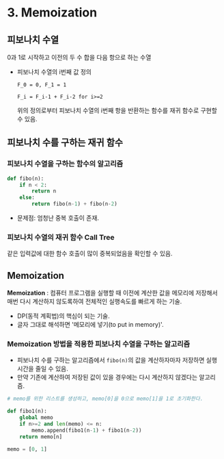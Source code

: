 # 3. Memoization



## 피보나치 수열

0과 1로 시작하고 이전의 두 수 합을 다음 항으로 하는 수열

- 피보나치 수열의 i번째 값 정의

  `F_0 = 0, F_1 = 1`

  `F_i = F_i-1 + F_i-2 for i>=2`

  위의 정의로부터 피보나치 수열의 i번째 항을 반환하는 함수를 재귀 함수로 구현할 수 있음.



## 피보나치 수를 구하는 재귀 함수

### 피보나치 수열을 구하는 함수의 알고리즘

```python
def fibo(n):
    if n < 2:
        return n
    else:
        return fibo(n-1) + fibo(n-2)
```

- 문제점: 엄청난 중복 호출이 존재.



### 피보나치 수열의 재귀 함수 Call Tree

같은 입력값에 대한 함수 호출이 많이 중복되었음을 확인할 수 있음.



## Memoization

**Memoization** : 컴퓨터 프로그램을 실행할 때 이전에 계산한 값을 메모리에 저장해서 매번 다시 계산하지 않도록하여 전체적인 실행속도를 빠르게 하는 기술.

- DP(동적 계획법)의 핵심이 되는 기술.
- 글자 그대로 해석하면 '메모리에 넣기(to put in memory)'.



### Memoization 방법을 적용한 피보나치 수열을 구하는 알고리즘

- 피보나치 수를 구하는 알고리즘에서 `fibo(n)`의 값을 계산하자마자 저장하면 실행시간을 줄일 수 있음.
- 만약 기존에 계산하여 저장된 값이 있을 경우에는 다시 계산하지 않겠다는 알고리즘.

```python
# memo를 위한 리스트를 생성하고, memo[0]을 0으로 memo[1]을 1로 초기화한다.

def fibo1(n):
    global memo
    if n>=2 and len(memo) <= n:
        memo.append(fibo1(n-1) + fibo1(n-2))
    return memo[n]

memo = [0, 1]
```